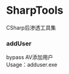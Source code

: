 # SharpTools
CSharp后渗透工具集

### addUser
bypass AV添加用户  
Usage：adduser.exe <username> <password> <group>
